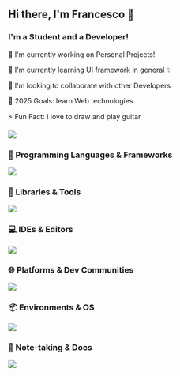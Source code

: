 <h2>Hi there, I'm Francesco 👋</h2>
<h3>I'm a Student and a Developer!</h3>
<p>🔭 I'm currently working on Personal Projects!</p>
<p>🌱 I'm currently learning UI framework in general ✨</p>
<p>🤝 I'm looking to collaborate with other Developers</p>
<p>🥅 2025 Goals: learn Web technologies</p>
<p>⚡ Fun Fact: I love to draw and play guitar</p>

<img src="https://github-readme-stats-sigma-five.vercel.app/api?username=saccofrancesco&show_icons=true&theme=onedark&hide_border=true">

<h3>🧠 Programming Languages & Frameworks</h3>
<img src="https://skillicons.dev/icons?i=c,cpp,py,latex,html,css,bash,arduino&theme=light">

<h3>🧰 Libraries & Tools</h3>
<img src="https://skillicons.dev/icons?i=opencv,sklearn,selenium,bots,firebase,sqlite,pkl,bootstrap,tailwind,qt,figma,gcp&theme=light">

<h3>💻 IDEs & Editors</h3>
<img src="https://skillicons.dev/icons?i=vscode,pycharm,idea,atom,sublime,replit&theme=light">

<h3>🌐 Platforms & Dev Communities</h3>
<img src="https://skillicons.dev/icons?i=github,git,codepen,stackoverflow,devto,linkedin,discord&theme=light">

<h3>📦 Environments & OS</h3>
<img src="https://skillicons.dev/icons?i=apple,anaconda,windows&theme=light">

<h3>📓 Note-taking & Docs</h3>
<img src="https://skillicons.dev/icons?i=md,notion,obsidian&theme=light">
